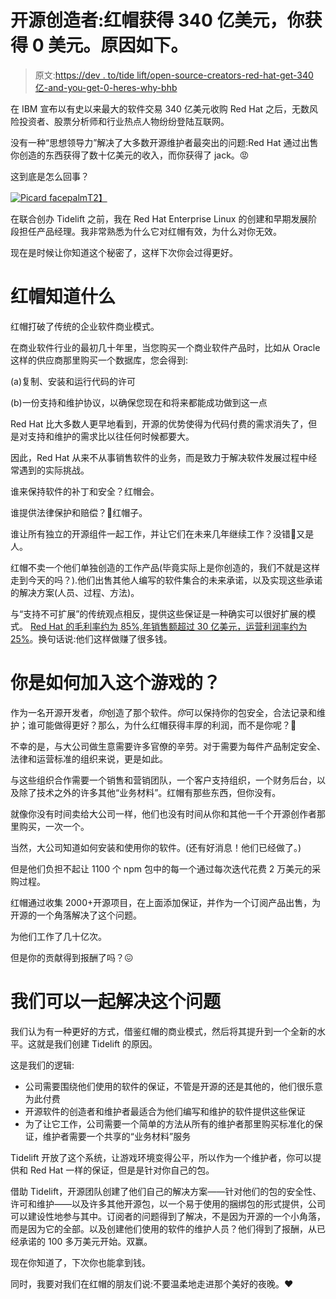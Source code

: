 # 开源创造者:红帽获得 340 亿美元，你获得 0 美元。原因如下。

> 原文:[https://dev . to/tide lift/open-source-creators-red-hat-get-340 亿-and-you-get-0-heres-why-bhb](https://dev.to/tidelift/open-source-creators-red-hat-got-34-billion-and-you-got-0-heres-why-bhb)

在 IBM 宣布以有史以来最大的软件交易 340 亿美元收购 Red Hat 之后，无数风险投资者、股票分析师和行业热点人物纷纷登陆互联网。

没有一种“思想领导力”解决了大多数开源维护者最突出的问题:Red Hat 通过出售你创造的东西获得了数十亿美元的收入，而你获得了 jack。😡

这到底是怎么回事？

[![Picard facepalm](../Images/aceaa268ef00842a3e5c6a4b4a935651.png)T2】](https://i.giphy.com/media/o14YPU6vooy0o/giphy.gif)

在联合创办 Tidelift 之前，我在 Red Hat Enterprise Linux 的创建和早期发展阶段担任产品经理。我非常熟悉为什么它对红帽有效，为什么对你无效。

现在是时候让你知道这个秘密了，这样下次你会过得更好。

# 红帽知道什么

红帽打破了传统的企业软件商业模式。

在商业软件行业的最初几十年里，当您购买一个商业软件产品时，比如从 Oracle 这样的供应商那里购买一个数据库，您会得到:

(a)复制、安装和运行代码的许可

(b)一份支持和维护协议，以确保您现在和将来都能成功做到这一点

Red Hat 比大多数人更早地看到，开源的优势使得为代码付费的需求消失了，但是对支持和维护的需求比以往任何时候都要大。

因此，Red Hat 从来不从事销售软件的业务，而是致力于解决软件发展过程中经常遇到的实际挑战。

谁来保持软件的补丁和安全？红帽会。

谁提供法律保护和赔偿？👋红帽子。

谁让所有独立的开源组件一起工作，并让它们在未来几年继续工作？没错🎩又是人。

红帽不卖一个他们单独创造的工作产品(毕竟实际上是你创造的，我们不就是这样走到今天的吗？).他们出售其他人编写的软件集合的未来承诺，以及实现这些承诺的解决方案(人员、过程、方法)。

与“支持不可扩展”的传统观点相反，提供这些保证是一种确实可以很好扩展的模式。 [Red Hat 的毛利率约为 85%,年销售额超过 30 亿美元，运营利润率约为 25%](https://investors.redhat.com/news-and-events/press-releases/2018/09-19-2018-211623208)。换句话说:他们这样做赚了很多钱。

# 你是如何加入这个游戏的？

作为一名开源开发者，*你*创造了那个软件。*你*可以保持你的包安全，合法记录和维护；谁可能做得更好？那么，为什么红帽获得丰厚的利润，而不是你呢？🤔

不幸的是，与大公司做生意需要许多官僚的辛劳。对于需要为每件产品制定安全、法律和运营标准的组织来说，更是如此。

与这些组织合作需要一个销售和营销团队，一个客户支持组织，一个财务后台，以及除了技术之外的许多其他“业务材料”。红帽有那些东西，但你没有。

就像你没有时间卖给大公司一样，他们也没有时间从你和其他一千个开源创作者那里购买，一次一个。

当然，大公司知道如何安装和使用你的软件。(还有好消息！他们已经做了。)

但是他们负担不起让 1100 个 npm 包中的每一个通过每次迭代花费 2 万美元的采购过程。

红帽通过收集 2000+开源项目，在上面添加保证，并作为一个订阅产品出售，为开源的一个角落解决了这个问题。

为他们工作了几十亿次。

但是你的贡献得到报酬了吗？😖

# 我们可以一起解决这个问题

我们认为有一种更好的方式，借鉴红帽的商业模式，然后将其提升到一个全新的水平。这就是我们创建 Tidelift 的原因。

这是我们的逻辑:

*   公司需要围绕他们使用的软件的保证，不管是开源的还是其他的，他们很乐意为此付费
*   开源软件的创造者和维护者最适合为他们编写和维护的软件提供这些保证
*   为了让它工作，公司需要一个简单的方法从所有的维护者那里购买标准化的保证，维护者需要一个共享的“业务材料”服务

Tidelift 开放了这个系统，让游戏环境变得公平，所以作为一个维护者，你可以提供和 Red Hat 一样的保证，但是是针对你自己的包。

借助 Tidelift，开源团队创建了他们自己的解决方案——针对他们的包的安全性、许可和维护——以及许多其他开源包，以一个易于使用的捆绑包的形式提供，公司可以建设性地参与其中。订阅者的问题得到了解决，不是因为开源的一个小角落，而是因为它的全部。以及创建他们使用的软件的维护人员？他们得到了报酬，从已经承诺的 100 多万美元开始。双赢。

现在你知道了，下次你也能拿到钱。

同时，我要对我们在红帽的朋友们说:不要温柔地走进那个美好的夜晚。❤️
